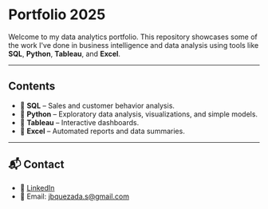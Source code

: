 # Portfolio 2025

Welcome to my data analytics portfolio. This repository showcases some of the work I've done in business intelligence and data analysis using tools like **SQL**, **Python**, **Tableau**, and **Excel**.

---

## Contents

- 📁 **SQL** – Sales and customer behavior analysis.
- 📁 **Python** – Exploratory data analysis, visualizations, and simple models.
- 📁 **Tableau** – Interactive dashboards.
- 📁 **Excel** – Automated reports and data summaries.

---

## 📬 Contact

- 🔗 [LinkedIn](https://www.linkedin.com/in/javiera-quezada)
- 📧 Email: jbquezada.s@gmail.com

